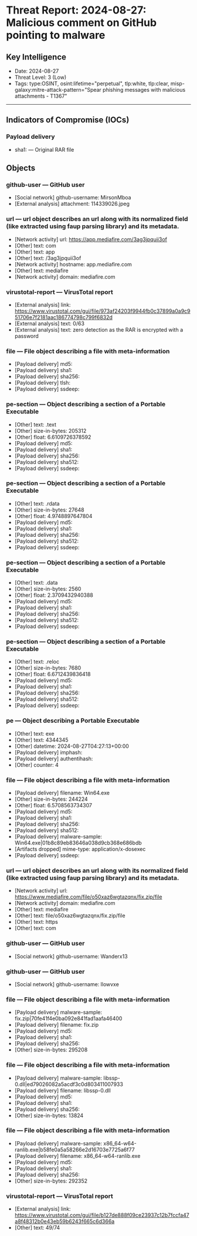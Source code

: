 # Threat Report: 2024-08-27: Malicious comment on GitHub pointing to malware


## Key Intelligence
* Date: 2024-08-27
* Threat Level: 3 (Low)
* Tags: type:OSINT, osint:lifetime="perpetual", tlp:white, tlp:clear, misp-galaxy:mitre-attack-pattern="Spear phishing messages with malicious attachments - T1367"

---

## Indicators of Compromise (IOCs)
### Payload delivery
* sha1: <sha1> — Original RAR file

## Objects
### github-user — GitHub user
* [Social network] github-username: MirsonMboa
* [External analysis] attachment: 114339026.jpeg

### url — url object describes an url along with its normalized field (like extracted using faup parsing library) and its metadata.
* [Network activity] url: https://app.mediafire.com/3ag3jpquii3of
* [Other] text: com
* [Other] text: app
* [Other] text: /3ag3jpquii3of
* [Network activity] hostname: app.mediafire.com
* [Other] text: mediafire
* [Network activity] domain: mediafire.com

### virustotal-report — VirusTotal report
* [External analysis] link: https://www.virustotal.com/gui/file/973af24203f9944fb0c37899a0a9c951706e7f2181aac186774798c799f6832d
* [External analysis] text: 0/63
* [External analysis] text: zero detection as the RAR is encrypted with a password

### file — File object describing a file with meta-information
* [Payload delivery] md5: <md5>
* [Payload delivery] sha1: <sha1>
* [Payload delivery] sha256: <sha256>
* [Payload delivery] tlsh: <tlsh>
* [Payload delivery] ssdeep: <ssdeep>

### pe-section — Object describing a section of a Portable Executable
* [Other] text: .text
* [Other] size-in-bytes: 205312
* [Other] float: 6.6109726378592
* [Payload delivery] md5: <md5>
* [Payload delivery] sha1: <sha1>
* [Payload delivery] sha256: <sha256>
* [Payload delivery] sha512: <sha512>
* [Payload delivery] ssdeep: <ssdeep>

### pe-section — Object describing a section of a Portable Executable
* [Other] text: .rdata
* [Other] size-in-bytes: 27648
* [Other] float: 4.9748897647804
* [Payload delivery] md5: <md5>
* [Payload delivery] sha1: <sha1>
* [Payload delivery] sha256: <sha256>
* [Payload delivery] sha512: <sha512>
* [Payload delivery] ssdeep: <ssdeep>

### pe-section — Object describing a section of a Portable Executable
* [Other] text: .data
* [Other] size-in-bytes: 2560
* [Other] float: 2.3709432940388
* [Payload delivery] md5: <md5>
* [Payload delivery] sha1: <sha1>
* [Payload delivery] sha256: <sha256>
* [Payload delivery] sha512: <sha512>
* [Payload delivery] ssdeep: <ssdeep>

### pe-section — Object describing a section of a Portable Executable
* [Other] text: .reloc
* [Other] size-in-bytes: 7680
* [Other] float: 6.6712439836418
* [Payload delivery] md5: <md5>
* [Payload delivery] sha1: <sha1>
* [Payload delivery] sha256: <sha256>
* [Payload delivery] sha512: <sha512>
* [Payload delivery] ssdeep: <ssdeep>

### pe — Object describing a Portable Executable
* [Other] text: exe
* [Other] text: 4344345
* [Other] datetime: 2024-08-27T04:27:13+00:00
* [Payload delivery] imphash: <imphash>
* [Payload delivery] authentihash: <authentihash>
* [Other] counter: 4

### file — File object describing a file with meta-information
* [Payload delivery] filename: Win64.exe
* [Other] size-in-bytes: 244224
* [Other] float: 6.5708563734307
* [Payload delivery] md5: <md5>
* [Payload delivery] sha1: <sha1>
* [Payload delivery] sha256: <sha256>
* [Payload delivery] sha512: <sha512>
* [Payload delivery] malware-sample: Win64.exe|01b8c89eb83646a038d9cb368e686bdb
* [Artifacts dropped] mime-type: application/x-dosexec
* [Payload delivery] ssdeep: <ssdeep>

### url — url object describes an url along with its normalized field (like extracted using faup parsing library) and its metadata.
* [Network activity] url: https://www.mediafire.com/file/o50xaz6wgtazqnx/fix.zip/file
* [Network activity] domain: mediafire.com
* [Other] text: mediafire
* [Other] text: file/o50xaz6wgtazqnx/fix.zip/file
* [Other] text: https
* [Other] text: com

### github-user — GitHub user
* [Social network] github-username: Wanderx13

### github-user — GitHub user
* [Social network] github-username: llowvxe

### file — File object describing a file with meta-information
* [Payload delivery] malware-sample: fix.zip|70fe41f4e0ba092e841fad1aafa46400
* [Payload delivery] filename: fix.zip
* [Payload delivery] md5: <md5>
* [Payload delivery] sha1: <sha1>
* [Payload delivery] sha256: <sha256>
* [Other] size-in-bytes: 295208

### file — File object describing a file with meta-information
* [Payload delivery] malware-sample: libssp-0.dll|ed79026082a5acdf3c0d803411007933
* [Payload delivery] filename: libssp-0.dll
* [Payload delivery] md5: <md5>
* [Payload delivery] sha1: <sha1>
* [Payload delivery] sha256: <sha256>
* [Other] size-in-bytes: 13824

### file — File object describing a file with meta-information
* [Payload delivery] malware-sample: x86_64-w64-ranlib.exe|b58fe0a5a58266e2d16703e7725a6f77
* [Payload delivery] filename: x86_64-w64-ranlib.exe
* [Payload delivery] md5: <md5>
* [Payload delivery] sha1: <sha1>
* [Payload delivery] sha256: <sha256>
* [Other] size-in-bytes: 292352

### virustotal-report — VirusTotal report
* [External analysis] link: https://www.virustotal.com/gui/file/b127de888f09ce23937c12b7fccfa47a8f48312b0e43eb59b6243f665c6d366a
* [Other] text: 49/74
